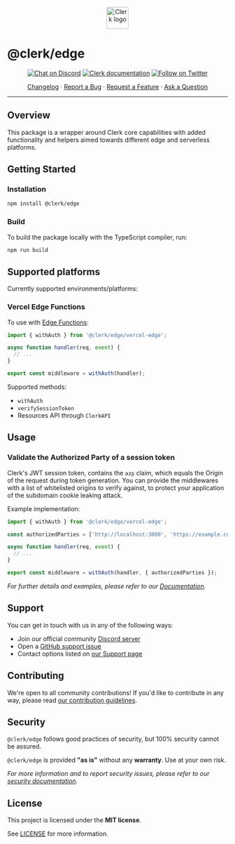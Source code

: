 <p align="center">
  <a href="https://clerk.dev?utm_source=github&utm_medium=clerk_edge" target="_blank" rel="noopener noreferrer">
    <img src="https://images.clerk.dev/static/clerk.svg" alt="Clerk logo" height="50">
  </a>
  <br />
</p>

# @clerk/edge

<div align="center">

[![Chat on Discord](https://img.shields.io/discord/856971667393609759.svg?logo=discord)](https://discord.com/invite/b5rXHjAg7A)
[![Clerk documentation](https://img.shields.io/badge/documentation-clerk-green.svg)](https://docs.clerk.dev)
[![Follow on Twitter](https://img.shields.io/twitter/follow/ClerkDev?style=social)](https://twitter.com/intent/follow?screen_name=ClerkDev)

[Changelog](https://github.com/clerkinc/javascript/blob/main/packages/edge/CHANGELOG.md)
·
[Report a Bug](https://github.com/clerkinc/javascript/issues/new?assignees=&labels=bug&template=bug_report.md&title=Bug%3A+)
·
[Request a Feature](https://github.com/clerkinc/javascript/issues/new?assignees=&labels=enhancement&template=feature_request.md&title=Feature%3A+)
·
[Ask a Question](https://github.com/clerkinc/javascript/issues/new?assignees=&labels=question&template=ask_a_question.md&title=Support%3A+)

</div>

---

## Overview

This package is a wrapper around Clerk core capabilities with added functionality and helpers aimed towards different edge and serverless platforms.

## Getting Started

### Installation

```sh
npm install @clerk/edge
```

### Build

To build the package locally with the TypeScript compiler, run:

```sh
npm run build
```

## Supported platforms

Currently supported environments/platforms:

### Vercel Edge Functions

To use with [Edge Functions](https://vercel.com/docs/concepts/functions/edge-functions):

```js
import { withAuth } from '@clerk/edge/vercel-edge';

async function handler(req, event) {
  // ...
}

export const middleware = withAuth(handler);
```

Supported methods:

- `withAuth`
- `verifySessionToken`
- Resources API through `ClerkAPI`

## Usage

### Validate the Authorized Party of a session token

Clerk's JWT session token, contains the `azp` claim, which equals the Origin of the request during token generation. You can provide the middlewares with a list of whitelisted origins to verify against, to protect your application of the subdomain cookie leaking attack.

Example implementation:

```js
import { withAuth } from '@clerk/edge/vercel-edge';

const authorizedParties = ['http://localhost:3000', 'https://example.com'];

async function handler(req, event) {
  // ...
}

export const middleware = withAuth(handler, { authorizedParties });
```

_For further details and examples, please refer to our [Documentation](https://docs.clerk.dev?utm_source=github&utm_medium=clerk_edge)._

## Support

You can get in touch with us in any of the following ways:

- Join our official community [Discord server](https://discord.com/invite/b5rXHjAg7A)
- Open a [GitHub support issue](https://github.com/clerkinc/javascript/issues/new?assignees=&labels=question&template=ask_a_question.md&title=Support%3A+)
- Contact options listed on [our Support page](https://clerk.dev/support?utm_source=github&utm_medium=clerk_expo)

## Contributing

We're open to all community contributions! If you'd like to contribute in any way, please read [our contribution guidelines](https://github.com/clerkinc/javascript/blob/main/packages/edge/docs/CONTRIBUTING.md).

## Security

`@clerk/edge` follows good practices of security, but 100% security cannot be assured.

`@clerk/edge` is provided **"as is"** without any **warranty**. Use at your own risk.

_For more information and to report security issues, please refer to our [security documentation](https://github.com/clerkinc/javascript/blob/main/packages/edge/docs/SECURITY.md)._

## License

This project is licensed under the **MIT license**.

See [LICENSE](https://github.com/clerkinc/javascript/blob/main/packages/edge/LICENSE) for more information.
